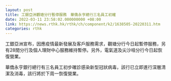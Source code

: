 ```yaml
---
layout: post
title: 工銀亞洲觀塘分行暫停服務　華僑永亨總行三名員工初確
date: 2022-03-11 23:58:02.000000000 +08:00
link: https://news.rthk.hk/rthk/ch/component/k2/1638505-20220311.htm
categories: rthk
---
```


工銀亞洲宣布，因應疫情最新發展及客戶服務需求，觀塘分行今日起暫停服務，另有28間分行及個人理財中心服務維持暫停。另外，電氣道及尖沙咀分行今日起恢復營業。

華僑永亨銀行總行有三名員工初步確診感染新型冠狀病毒，該行已立即進行深層清潔及消毒，該行將於下周一恢復營業。
